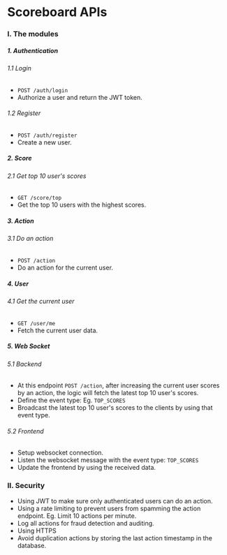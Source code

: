 # Scoreboard APIs

### I. The modules
##### 1. Authentication
###### 1.1 Login
- ```POST /auth/login```
- Authorize a user and return the JWT token.
###### 1.2 Register
- ```POST /auth/register```
- Create a new user.
##### 2. Score
###### 2.1 Get top 10 user's scores
- ```GET /score/top```
- Get the top 10 users with the highest scores.
##### 3. Action
###### 3.1 Do an action
- ```POST /action```
- Do an action for the current user.
##### 4. User
###### 4.1 Get the current user
- ```GET /user/me```
- Fetch the current user data.
##### 5. Web Socket
###### 5.1 Backend
- At this endpoint ```POST /action```, after increasing the current user scores by an action, the logic will fetch the latest top 10 user's scores.
- Define the event type: Eg. ```TOP_SCORES```
- Broadcast the latest top 10 user's scores to the clients by using that event type.
###### 5.2 Frontend
- Setup websocket connection.
- Listen the websocket message with the event type: ```TOP_SCORES```
- Update the frontend by using the received data.
### II. Security
- Using JWT to make sure only authenticated users can do an action.
- Using a rate limiting to prevent users from spamming the action endpoint. Eg. Limit 10 actions per minute.
- Log all actions for fraud detection and auditing.
- Using HTTPS
- Avoid duplication actions by storing the last action timestamp in the database.